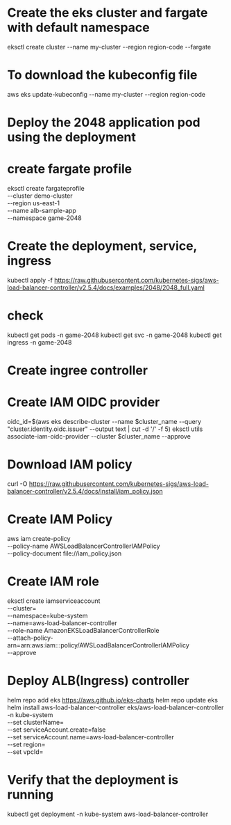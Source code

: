 # Create the eks cluster and fargate with default namespace

eksctl create cluster --name my-cluster --region region-code --fargate 

# To download the kubeconfig file
aws eks update-kubeconfig --name my-cluster --region region-code 


# Deploy the 2048 application pod using the deployment
# create fargate profile

eksctl create fargateprofile \
    --cluster demo-cluster \
    --region us-east-1 \
    --name alb-sample-app \
    --namespace game-2048

# Create the deployment, service, ingress

kubectl apply -f https://raw.githubusercontent.com/kubernetes-sigs/aws-load-balancer-controller/v2.5.4/docs/examples/2048/2048_full.yaml

# check

kubectl get pods -n game-2048
kubectl get svc -n game-2048
kubectl get ingress -n game-2048

# Create ingree controller

# Create IAM OIDC provider
oidc_id=$(aws eks describe-cluster --name $cluster_name --query "cluster.identity.oidc.issuer" --output text | cut -d '/' -f 5) 
eksctl utils associate-iam-oidc-provider --cluster $cluster_name --approve

# Download IAM policy
curl -O https://raw.githubusercontent.com/kubernetes-sigs/aws-load-balancer-controller/v2.5.4/docs/install/iam_policy.json

# Create IAM Policy
aws iam create-policy \
    --policy-name AWSLoadBalancerControllerIAMPolicy \
    --policy-document file://iam_policy.json

# Create IAM role

eksctl create iamserviceaccount \
  --cluster=<your-cluster-name> \
  --namespace=kube-system \
  --name=aws-load-balancer-controller \
  --role-name AmazonEKSLoadBalancerControllerRole \
  --attach-policy-arn=arn:aws:iam::<your-aws-account-id>:policy/AWSLoadBalancerControllerIAMPolicy \
  --approve

# Deploy ALB(Ingress) controller

helm repo add eks https://aws.github.io/eks-charts
helm repo update eks
helm install aws-load-balancer-controller eks/aws-load-balancer-controller -n kube-system \
  --set clusterName=<your-cluster-name> \
  --set serviceAccount.create=false \
  --set serviceAccount.name=aws-load-balancer-controller \
  --set region=<region> \
  --set vpcId=<your-vpc-id>

# Verify that the deployment is running

kubectl get deployment -n kube-system aws-load-balancer-controller



